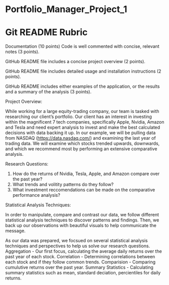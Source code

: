 # Portfolio_Manager_Project_1
# Git README Rubric

Documentation (10 points)
Code is well commented with concise, relevant notes (3 points).

GitHub README file includes a concise project overview (2 points).

GitHub README file includes detailed usage and installation instructions (2 points).

GitHub README includes either examples of the application, or the results and a summary of the analysis (3 points).

Project Overview:

While working for a large equity-trading company, our team is tasked with researching our client’s portfolio. Our client has an interest in investing within the magnificent 7 tech companies, specifically Apple, Nvidia, Amazon  and Tesla and need expert analysis to invest and make the best calculated decisions with data backing it up. In our example, we will be pulling data from NASDAQ (https://data.nasdaq.com/) and examining the last year of trading data. We will examine which stocks trended upwards, downwards, and which we recommend most by performing an extensive comparative analysis.

Research Questions:

1) How do the returns of Nvidia, Tesla, Apple, and Amazon compare over  the past year?
2) What trends and volitity patterns do they follow?
3) What investment reccomendations can be made on the comparative performance analysis?

Statistical Analysis Techniques:

In order to manipulate, compare and contrast our data, we follow different statistical analysis techniques to discover patterns and findings. Then, we back up our observations with beautiful visuals to help communicate the message.

As our data was prepared, we focsued on several statistical analysis techniques and perspectives to help us solve our research questions.
Aggregation - Our first focus, calculating the average daily returns over the past year of each stock.
Correlation - Determining correlations between each stock and if they follow common trends.
Comparision - Comparing cumulutive returns over the past year.
Summary Statistics - Calculating summary statistics such as mean, standard deciation, percientiles for daily returns.
